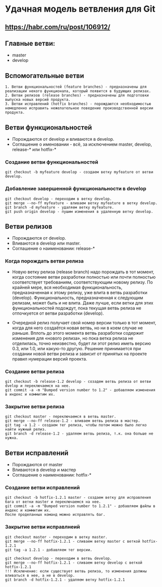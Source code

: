 # Удачная модель ветвления для Git
## https://habr.com/ru/post/106912/
## Главные ветви:
* master
* develop
## Вспомогательные ветви 
```
1. Ветви функциональностей (feature branches) - предназначены для реализации некого функционала, который появится в будующих релизах.
2. Ветви релизов (release branches) - предназначены для подготовки выпуска новых версий продукта.
3. Ветви исправлений (hotfix branches) - порождаются необходимостью немедленно исправить нежелательное поведение производственной версии продукта.
```
## Ветви функциональностей 
* Порождаются от develop и вливаются в develop.
* Соглашение о именовании - всё, за исключением master, develop, release-* или hotfix-*
### Создание ветви функциональностей
```
git checkout -b myfeature develop - создаем ветку myfeature от ветви develop.
```
### Добавление завершенной функциональности в develop
```
git checkout develop - переходим в ветку develop.
git merge --no-ff myfeature - вливаем ветку myfeature в ветку develop.
git branch -d myfeature - удаляем ветку myfeature.
git push origin develop - пушим изменения в удаленную ветку develop.
```
## Ветви релизов
* Порождаются от develop.
* Вливаются в develop или master.
* Соглашение о наименовании: release-*
### Когда порождать ветви релиза
* Новую ветку релиза (release branch) надо порождать в тот момент, когда состояние ветви разработки полностью или почти полностью соответствует требованиям, соответствующим новому релизу. По крайней мере, вся необходимая функциональность, предназначенная к этому релизу, уже влита в ветвь разработки (develop). Функциональность, предназначенная к следующим релизам, может быть и не влита. Даже лучше, если ветки для этих функциональностей подождут, пока текущая ветвь релиза не отпочкуется от ветви разработки (develop).

* Очередной релиз получает свой номер версии только в тот момент, когда для него создаётся новая ветвь, но ни в коем случае не раньше. Вплоть до этого момента ветвь разработки содержит изменения для «нового релиза», но пока ветка релиза не отделилась, точно неизвестно, будет ли этот релиз иметь версию 0.3, или 1.0, или какую-то другую. Решение принимается при создании новой ветви релиза и зависит от принятых на проекте правил нумерации версий проекта.
### Создание ветви релиза
```
git checkout -b release-1.2 develop - созадем ветвь релиза от ветви dvelop и переключаемся на нее.
git commit -a -m "Bumped version number to 1.2" - добавляем изменения в индекс и коммитим их.
```
### Закрытие ветви релиза
```
git checkout master - переключаемся в ветвь master.
git merge --no-ff release-1.2 - вливаем ветвь релиза в мастер.
git tag -a 1.2 - создаем тег релиза, чтобы потом можно было легко найти нужный релиз.
git branch -d release-1.2 - удаляем ветвь релиза, т.к. она больше не нужна.
```
## Ветви исправлений
* Порождаются от master
* Вливаются в develop и мастер
* Соглашение о наименовании: hotfix-*
### Создание ветви исправлений 
```
git checkout -b hotfix-1.2.1 master - создаем ветку для исправления бага от ветки master и переключаемся на нее.
git commit -a -m "Bumped version number to 1.2.1" - добавляем файлы в индекс и коммитим их.
После проделанных команд можно исправлять баг.
```
### Закрытие ветви исправлнеий
```
git checkout master - переходим в ветку master.
git merge --no-ff hotfix-1.2.1 - сливаем ветку master с веткой hotfix-1.2.1
git tag -a 1.2.1 - добавляем тег версии.

git checkout develop - переходим в ветвь develop.
git merge --no-ff hotfix-1.2.1 - сливаем ветку develop c веткой hotfix-1.2.1
!!! Исключение: если существует ветвь релиза, то изменения должны вливаться в нее, а не в develop.
git branch -d hotfix-1.2.1 - удаляем ветку hotfix-1.2.1 
```
